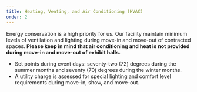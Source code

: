 ```yaml
---
title: Heating, Venting, and Air Conditioning (HVAC)
order: 2
---
```


Energy conservation is a high priority for us. Our facility maintain minimum levels of ventilation and lighting during move-in and move-out of contracted spaces. **Please keep in mind that air conditioning and heat is not provided during move-in and move-out of exhibit halls.**

- Set points during event days: seventy-two (72) degrees during the summer months and seventy (70) degrees during the winter months.
- A utility charge is assessed for special lighting and comfort level requirements during move-in, show, and move-out.
